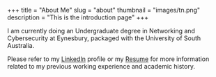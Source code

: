 +++
title = "About Me"
slug = "about"
thumbnail = "images/tn.png"
description = "This is the introduction page"
+++

I am currently doing an Undergraduate degree in Networking and Cybersecurity at
Eynesbury, packaged with the University of South Australia.

Please refer to my [LinkedIn](https://www.linkedin.com/in/tanducmai/) profile or
my
[Resume](https://drive.google.com/file/d/18VFeKC3M4Dz2pzOF0dVfbuozrqqNESyX/view?fbclid=IwAR1mlPfASGMom2Dvh-pprOYTGYZbsMewgN5IVcr2yth64im6lcIxDsVVYfw)
for more information related to my previous working experience and academic
history.
